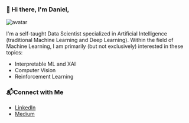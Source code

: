 ### 👋 Hi there, I'm Daniel,

![avatar](https://images.weserv.nl/?url=avatars.githubusercontent.com/u/53251018?v=4&h=150&w=150&fit=cover&mask=circle&maxage=7d)

I'm a self-taught Data Scientist specialized in Artificial Intelligence (traditional Machine Learning and Deep Learning). Within the field of Machine Learning, I am primarily (but not exclusively) interested in these topics:
* Interpretable ML and XAI
* Computer Vision
* Reinforcement Learning

### 📬Connect with Me
* [LinkedIn](https://www.linkedin.com/in/danielkleine5)
* [Medium](https://dkleine.medium.com/)
